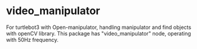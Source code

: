 # video_manipulator
For turtlebot3 with Open-manipulator, handling manipulator and find objects with openCV library. This package has "video_manipulator" node, operating with 50Hz frequency.
